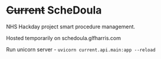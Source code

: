 # ~~Current~~ ScheDoula

NHS Hackday project smart procedure management.

Hosted temporarily on schedoula.glfharris.com

Run unicorn server - `uvicorn current.api.main:app --reload`
